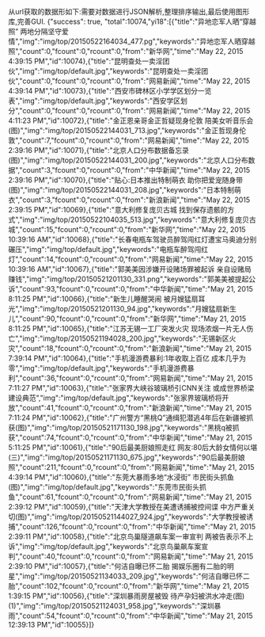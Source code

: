 从url获取的数据形如下:需要对数据进行JSON解析,整理排序输出,最后使用图形库,完善GUI.
{"success": true,  "total":10074,"yi18":[{"title":"异地恋军人晒“穿越照” 两地分隔坚守爱情","img":"img/top/20150522164034_477.pg","keywords":"异地恋军人晒穿越照","count":0,"fcount":0,"rcount":0,"from":"新华网","time":"May 22, 2015 4:39:15 PM","id":10074},{"title":"昆明查处一卖淫团伙","img":"img/top/default.jpg","keywords":"昆明查处一卖淫团伙","count":0,"fcount":0,"rcount":0,"from":"网易新闻","time":"May 22, 2015 4:39:14 PM","id":10073},{"title":"西安市碑林区小学学区划分一览表","img":"img/top/default.jpg","keywords":"西安学区划分","count":0,"fcount":0,"rcount":0,"from":"网易新闻","time":"May 22, 2015 4:11:23 PM","id":10072},{"title":"金正恩亲哥金正哲疑现身伦敦 陪美女听音乐会(图)","img":"img/top/20150522144031_713.jpg","keywords":"金正哲现身伦敦","count":7,"fcount":0,"rcount":0,"from":"网易新闻","time":"May 22, 2015 2:39:16 PM","id":10071},{"title":"北京人口分布数据备忘录(图)","img":"img/top/20150522144031_200.jpg","keywords":"北京人口分布数据","count":3,"fcount":0,"rcount":0,"from":"中华新闻","time":"May 22, 2015 2:39:16 PM","id":10070},{"title":"贴心:日本推出特制萌衣 助你把爱宠随身带(图)","img":"img/top/20150522144031_208.jpg","keywords":"日本特制萌衣","count":3,"fcount":0,"rcount":0,"from":"新浪新闻","time":"May 22, 2015 2:39:15 PM","id":10069},{"title":"意大利修复庞贝古城 找到保存遗骸的方式","img":"img/top/20150522104035_513.jpg","keywords":"意大利修复庞贝古城","count":15,"fcount":0,"rcount":0,"from":"新华网","time":"May 22, 2015 10:39:16 AM","id":10068},{"title":"长春电瓶车驾驶员醉驾闯红灯遭宝马奥迪分别碾压","img":"img/top/default.jpg","keywords":"电瓶车醉驾闯红灯","count":14,"fcount":0,"rcount":0,"from":"网易新闻","time":"May 22, 2015 10:39:16 AM","id":10067},{"title":"郭美美因涉嫌开设赌场罪被起诉 亲自设赌局赚钱","img":"img/top/20150521201130_331.png","keywords":"郭美美被提起公诉","count":93,"fcount":0,"rcount":0,"from":"中华新闻","time":"May 21, 2015 8:11:25 PM","id":10066},{"title":"新生儿睡醒哭闹 被月嫂猛扇耳光","img":"img/top/20150521201130_94.jpg","keywords":"月嫂猛扇新生儿","count":90,"fcount":0,"rcount":0,"from":"新华网","time":"May 21, 2015 8:11:25 PM","id":10065},{"title":"江苏无锡一工厂突发火灾 现场浓烟一片无人伤亡","img":"img/top/20150521194028_200.jpg","keywords":"无锡新区火灾","count":18,"fcount":0,"rcount":0,"from":"新浪新闻","time":"May 21, 2015 7:39:14 PM","id":10064},{"title":"手机漫游费暴利:1年收取上百亿 成本几乎为零","img":"img/top/default.jpg","keywords":"手机漫游费暴利","count":36,"fcount":0,"rcount":0,"from":"网易新闻","time":"May 21, 2015 7:11:27 PM","id":10063},{"title":"张家界大峡谷玻璃桥引CNN关注 或成世界桥梁建设典范","img":"img/top/default.jpg","keywords":"张家界玻璃桥将开放","count":41,"fcount":0,"rcount":0,"from":"新浪新闻","time":"May 21, 2015 7:11:24 PM","id":10062},{"title":"广州警方“黑桃Q”通缉犯潜逃4年后在新疆被抓获(图)","img":"img/top/20150521171130_198.jpg","keywords":"黑桃q被抓获","count":74,"fcount":0,"rcount":0,"from":"中华新闻","time":"May 21, 2015 5:11:25 PM","id":10061},{"title":"90后最美厨娘照走红 网友:80后大龄女情何以堪(三)","img":"img/top/20150521171130_675.jpg","keywords":"90后最美厨娘照","count":211,"fcount":0,"rcount":0,"from":"网易新闻","time":"May 21, 2015 4:39:14 PM","id":10060},{"title":"东莞大暴雨多地“水浸街” 市民街头抓鱼(图)","img":"img/top/default.jpg","keywords":"东莞市民街头抓鱼","count":61,"fcount":0,"rcount":0,"from":"网易新闻","time":"May 21, 2015 2:39:12 PM","id":10059},{"title":"天津大学教授在美遭诱捕被控间谍 中方严重关切(图)","img":"img/top/20150521144027_924.jpg","keywords":"大学教授被诱捕","count":126,"fcount":0,"rcount":0,"from":"中华新闻","time":"May 21, 2015 2:39:11 PM","id":10058},{"title":"北京鸟巢隧道飙车案一审宣判 两被告表示不上诉","img":"img/top/default.jpg","keywords":"北京鸟巢飙车案宣判","count":40,"fcount":0,"rcount":0,"from":"网易新闻","time":"May 21, 2015 2:39:10 PM","id":10057},{"title":"何洁自曝已怀二胎 揭娱乐圈有二胎的明星","img":"img/top/20150521134033_209.jpg","keywords":"何洁自曝已怀二胎","count":102,"fcount":0,"rcount":0,"from":"新华网","time":"May 21, 2015 1:39:15 PM","id":10056},{"title":"深圳暴雨房屋被毁 待产孕妇被洪水冲走(图)(1)","img":"img/top/20150521124031_958.jpg","keywords":"深圳暴雨","count":54,"fcount":0,"rcount":0,"from":"中华新闻","time":"May 21, 2015 12:39:13 PM","id":10055}]}
